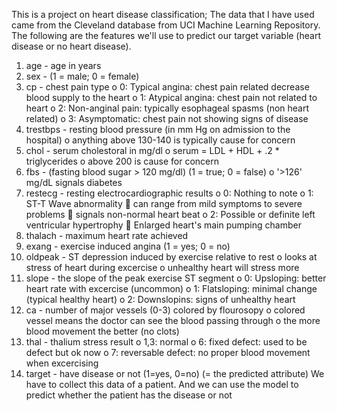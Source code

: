 This is a project on heart disease classification; The data that I have used came from the Cleveland database from UCI Machine Learning Repository.
The following are the features we'll use to predict our target variable (heart disease or no heart disease).
1.	age - age in years
2.	sex - (1 = male; 0 = female)
3.	cp - chest pain type
o	0: Typical angina: chest pain related decrease blood supply to the heart
o	1: Atypical angina: chest pain not related to heart
o	2: Non-anginal pain: typically esophageal spasms (non heart related)
o	3: Asymptomatic: chest pain not showing signs of disease
4.	trestbps - resting blood pressure (in mm Hg on admission to the hospital)
o	anything above 130-140 is typically cause for concern
5.	chol - serum cholestoral in mg/dl
o	serum = LDL + HDL + .2 * triglycerides
o	above 200 is cause for concern
6.	fbs - (fasting blood sugar > 120 mg/dl) (1 = true; 0 = false)
o	'>126' mg/dL signals diabetes
7.	restecg - resting electrocardiographic results
o	0: Nothing to note
o	1: ST-T Wave abnormality
	can range from mild symptoms to severe problems
	signals non-normal heart beat
o	2: Possible or definite left ventricular hypertrophy
	Enlarged heart's main pumping chamber
8.	thalach - maximum heart rate achieved
9.	exang - exercise induced angina (1 = yes; 0 = no)
10.	oldpeak - ST depression induced by exercise relative to rest
o	looks at stress of heart during excercise
o	unhealthy heart will stress more
11.	slope - the slope of the peak exercise ST segment
o	0: Upsloping: better heart rate with excercise (uncommon)
o	1: Flatsloping: minimal change (typical healthy heart)
o	2: Downslopins: signs of unhealthy heart
12.	ca - number of major vessels (0-3) colored by flourosopy
o	colored vessel means the doctor can see the blood passing through
o	the more blood movement the better (no clots)
13.	thal - thalium stress result
o	1,3: normal
o	6: fixed defect: used to be defect but ok now
o	7: reversable defect: no proper blood movement when excercising
14.	target - have disease or not (1=yes, 0=no) (= the predicted attribute)
We have to collect this data of a patient. And we can use the model to predict whether the patient has the disease or not
